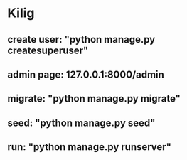 # Kilig

## create user: "python manage.py createsuperuser"
## admin page: 127.0.0.1:8000/admin
## migrate: "python manage.py migrate"
## seed: "python manage.py seed"
## run: "python manage.py runserver"